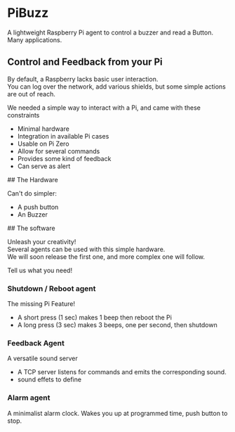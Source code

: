 # PiBuzz
A lightweight Raspberry Pi agent to control a buzzer and read a Button. Many applications.

## Control and Feedback from your Pi

By default, a Raspberry lacks basic user interaction.  
You can log over the network, add various shields, but some simple actions are out of reach.  

We needed a simple way to interact with a Pi, and came with these constraints
* Minimal hardware
* Integration in available Pi cases
* Usable on Pi Zero
* Allow for several commands
* Provides some kind of feedback
* Can serve as alert

## The Hardware

Can't do simpler:  
* A push button
* An Buzzer

## The software

Unleash your creativity!  
Several agents can be used with this simple hardware.  
We will soon release the first one, and more complex one will follow.  

Tell us what you need!

### Shutdown / Reboot agent

The missing Pi Feature!

* A short press (1 sec) makes 1 beep then reboot the Pi
* A long press (3 sec) makes 3 beeps, one per second, then shutdown

### Feedback Agent

A versatile sound server

* A TCP server listens for commands and emits the corresponding sound.
* sound effets to define

### Alarm agent

A minimalist alarm clock. Wakes you up at programmed time, push button to stop.
